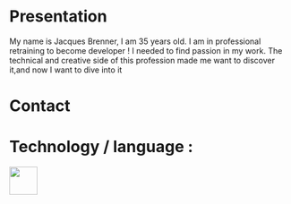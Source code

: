 # Presentation

My name is Jacques Brenner, I am 35 years old. 
I am in professional retraining to become developer ! 
I needed to find passion in my work. The technical and creative side of this profession made me want to discover it,and now I want to dive into it

# Contact

# Technology / language :


<img width="50px" src="https://cdn.jsdelivr.net/gh/devicons/devicon/icons/symfony/symfony-original-wordmark.svg" />
